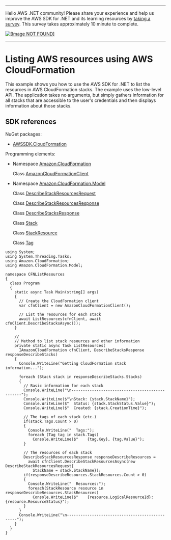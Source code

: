 --------

Hello AWS \.NET community\! Please share your experience and help us improve the AWS SDK for \.NET and its learning resources by [taking a survey](https://amazonmr.au1.qualtrics.com/jfe/form/SV_bqfQLfZ5nhFUiV0)\. This survey takes approximately 10 minute to complete\.

 [ ![\[Image NOT FOUND\]](http://docs.aws.amazon.com/sdk-for-net/latest/developer-guide/images/SurveyButton.png) ](https://amazonmr.au1.qualtrics.com/jfe/form/SV_bqfQLfZ5nhFUiV0)

--------

# Listing AWS resources using AWS CloudFormation<a name="cfn-list-resources"></a>

This example shows you how to use the AWS SDK for \.NET to list the resources in AWS CloudFormation stacks\. The example uses the low\-level API\. The application takes no arguments, but simply gathers information for all stacks that are accessible to the user's credentials and then displays information about those stacks\.

## SDK references<a name="w8aac19c17c13b5b1"></a>

NuGet packages:
+ [AWSSDK\.CloudFormation](https://www.nuget.org/packages/AWSSDK.CloudFormation/)

Programming elements:
+ Namespace [Amazon\.CloudFormation](https://docs.aws.amazon.com/sdkfornet/v3/apidocs/items/CloudFormation/NCloudFormation.html)

  Class [AmazonCloudFormationClient](https://docs.aws.amazon.com/sdkfornet/v3/apidocs/items/CloudFormation/TCloudFormationClient.html)
+ Namespace [Amazon\.CloudFormation\.Model](https://docs.aws.amazon.com/sdkfornet/v3/apidocs/items/CloudFormation/NCloudFormationModel.html)

  Class [DescribeStackResourcesRequest](https://docs.aws.amazon.com/sdkfornet/v3/apidocs/items/CloudFormation/TDescribeStackResourcesRequest.html)

  Class [DescribeStackResourcesResponse](https://docs.aws.amazon.com/sdkfornet/v3/apidocs/items/CloudFormation/TDescribeStackResourcesResponse.html)

  Class [DescribeStacksResponse](https://docs.aws.amazon.com/sdkfornet/v3/apidocs/items/CloudFormation/TDescribeStacksResponse.html)

  Class [Stack](https://docs.aws.amazon.com/sdkfornet/v3/apidocs/items/CloudFormation/TStack.html)

  Class [StackResource](https://docs.aws.amazon.com/sdkfornet/v3/apidocs/items/CloudFormation/TStackResource.html)

  Class [Tag](https://docs.aws.amazon.com/sdkfornet/v3/apidocs/items/CloudFormation/TTag.html)

```
using System;
using System.Threading.Tasks;
using Amazon.CloudFormation;
using Amazon.CloudFormation.Model;

namespace CFNListResources
{
  class Program
  {
    static async Task Main(string[] args)
    {
      // Create the CloudFormation client
      var cfnClient = new AmazonCloudFormationClient();

      // List the resources for each stack
      await ListResources(cfnClient, await cfnClient.DescribeStacksAsync());
    }

    //
    // Method to list stack resources and other information
    private static async Task ListResources(
      IAmazonCloudFormation cfnClient, DescribeStacksResponse responseDescribeStacks)
    {
      Console.WriteLine("Getting CloudFormation stack information...");

      foreach (Stack stack in responseDescribeStacks.Stacks)
      {
        // Basic information for each stack
        Console.WriteLine("\n------------------------------------------------");
        Console.WriteLine($"\nStack: {stack.StackName}");
        Console.WriteLine($"  Status: {stack.StackStatus.Value}");
        Console.WriteLine($"  Created: {stack.CreationTime}");

        // The tags of each stack (etc.)
        if(stack.Tags.Count > 0)
        {
          Console.WriteLine("  Tags:");
          foreach (Tag tag in stack.Tags)
            Console.WriteLine($"    {tag.Key}, {tag.Value}");
        }

        // The resources of each stack
        DescribeStackResourcesResponse responseDescribeResources =
          await cfnClient.DescribeStackResourcesAsync(new DescribeStackResourcesRequest{
            StackName = stack.StackName});
        if(responseDescribeResources.StackResources.Count > 0)
        {
          Console.WriteLine("  Resources:");
          foreach(StackResource resource in responseDescribeResources.StackResources)
            Console.WriteLine($"    {resource.LogicalResourceId}: {resource.ResourceStatus}");
        }
      }
      Console.WriteLine("\n------------------------------------------------");
    }
  }
}
```